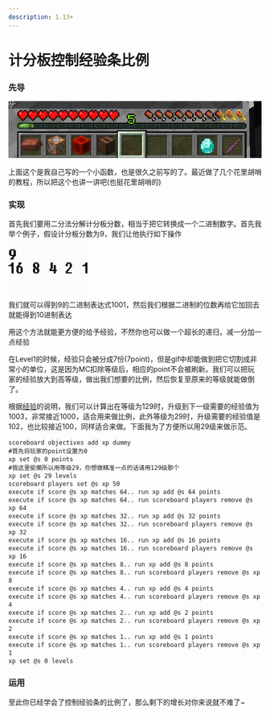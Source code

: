 ```yaml
---
description: 1.13+
---
```


# 计分板控制经验条比例

### 先导

![](../.gitbook/assets/161018mguzuzvjum1lu00m.gif)

上面这个是我自己写的一个小函数，也是很久之前写的了。最近做了几个花里胡哨的教程，所以把这个也讲一讲吧(也挺花里胡哨的)

### 实现

首先我们要用二分法分解计分板分数，相当于把它转换成一个二进制数字。首先我举个例子，假设计分板分数为9，我们让他执行如下操作

![减去对应数字](../.gitbook/assets/aaaaa.gif)

我们就可以得到9的二进制表达式1001，然后我们根据二进制的位数再给它加回去就能得到10进制表达

用这个方法就能更方便的给予经验，不然你也可以做一个超长的递归，减一分加一点经验

在Level1的时候，经验只会被分成7份(7point)，但是gif中却能做到把它切割成非常小的单位，这是因为MC扣除等级后，相应的point不会被刷新。我们可以把玩家的经验放大到高等级，做出我们想要的比例，然后恢复至原来的等级就能做倒了。

根据[经验](https://minecraft.fandom.com/zh/wiki/%E7%BB%8F%E9%AA%8C#%E7%BB%8F%E9%AA%8C%E7%AD%89%E7%BA%A7)的说明，我们可以计算出在等级为129时，升级到下一级需要的经验值为1003，非常接近1000，适合用来做比例，此外等级为29时，升级需要的经验值是102，也比较接近100，同样适合来做。下面我为了方便所以用29级来做示范。

```
scoreboard objectives add xp dummy
#首先将玩家的point设置为0
xp set @s 0 points
#我这里偷懒所以用等级29，你想做精准一点的话请用129级那个
xp set @s 29 levels
scoreboard players set @s xp 50
execute if score @s xp matches 64.. run xp add @s 64 points
execute if score @s xp matches 64.. run scoreboard players remove @s xp 64
execute if score @s xp matches 32.. run xp add @s 32 points
execute if score @s xp matches 32.. run scoreboard players remove @s xp 32
execute if score @s xp matches 16.. run xp add @s 16 points
execute if score @s xp matches 16.. run scoreboard players remove @s xp 16
execute if score @s xp matches 8.. run xp add @s 8 points
execute if score @s xp matches 8.. run scoreboard players remove @s xp 8
execute if score @s xp matches 4.. run xp add @s 4 points
execute if score @s xp matches 4.. run scoreboard players remove @s xp 4
execute if score @s xp matches 2.. run xp add @s 2 points
execute if score @s xp matches 2.. run scoreboard players remove @s xp 2
execute if score @s xp matches 1.. run xp add @s 1 points
execute if score @s xp matches 1.. run scoreboard players remove @s xp 1
xp set @s 0 levels
```

### 运用

至此你已经学会了控制经验条的比例了，那么剩下的增长对你来说就不难了\~

